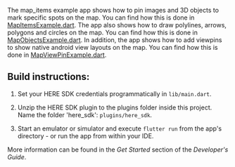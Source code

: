 The map_items example app shows how to pin images and 3D objects to mark specific spots on the map. You can find how this is done in [MapItemsExample.dart](lib/MapItemsExample.dart). The app also shows how to draw polylines, arrows, polygons and circles on the map. You can find how this is done in [MapObjectsExample.dart](lib/MapObjectsExample.dart). In addition, the app shows how to add viewpins to show native android view layouts on the map. You can find how this is done in [MapViewPinExample.dart](lib/MapViewPinsExample.dart).

Build instructions:
-------------------

1) Set your HERE SDK credentials programmatically in `lib/main.dart`.

2) Unzip the HERE SDK plugin to the plugins folder inside this project. Name the folder 'here_sdk': `plugins/here_sdk`.

3) Start an emulator or simulator and execute `flutter run` from the app's directory - or run the app from within your IDE.

More information can be found in the _Get Started_ section of the _Developer's Guide_.
